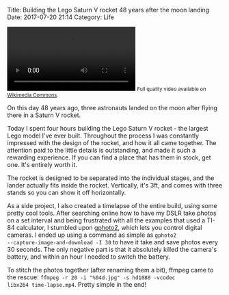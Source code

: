 Title: Building the Lego Saturn V rocket 48 years after the moon landing
Date: 2017-07-20 21:14
Category: Life

<video controls>
 <source src="https://upload.wikimedia.org/wikipedia/commons/transcoded/8/81/Building_the_Lego_Saturn_V.webm/Building_the_Lego_Saturn_V.webm.360p.webm" type="video/webm">
 <source src="https://upload.wikimedia.org/wikipedia/commons/transcoded/8/81/Building_the_Lego_Saturn_V.webm/Building_the_Lego_Saturn_V.webm.360p.ogv" type="video/ogg">
</video>
<small>Full quality video available on <a href="https://commons.wikimedia.org/wiki/File:Building_the_Lego_Saturn_V.webm">Wikimedia Commons</a>.</small>

On this day 48 years ago, three astronauts landed on the moon after flying there in a Saturn V rocket.

Today I spent four hours building the Lego Saturn V rocket - the largest Lego model I've ever built. Throughout the process I was constantly impressed with the design of the rocket, and how it all came together. The attention paid to the little details is outstanding, and made it such a rewarding experience. If you can find a place that has them in stock, get one. It's entirely worth it.

The rocket is designed to be separated into the individual stages, and the lander actually fits inside the rocket. Vertically, it's 3ft, and comes with three stands so you can show it off horizontally.

As a side project, I also created a timelapse of the entire build, using some pretty cool tools. After searching online how to have my DSLR take photos on a set interval and being frustrated with all the examples that used a TI-84 calculator, I stumbled upon <a href="http://www.gphoto.org/">gphoto2</a>, which lets you control digital cameras. I ended up using a command as simple as <code>gphoto2 --capture-image-and-download -I 30</code> to have it take and save photos every 30 seconds. The only negative part is that it absolutely killed the camera's battery, and within an hour I needed to switch the battery.

To stitch the photos together (after renaming them a bit), ffmpeg came to the rescue: <code>ffmpeg -r 20 -i "%04d.jpg" -s hd1080 -vcodec libx264 time-lapse.mp4</code>. Pretty simple in the end!

